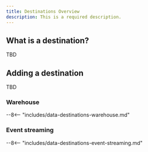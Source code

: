 ```yaml
---
title: Destinations Overview
description: This is a required description. 
---
```


## What is a destination?
TBD

## Adding a destination
TBD

### Warehouse 

<!-- This content is used in several places. Make changes to includes/data-destinations-warehouse.md -->

--8<-- "includes/data-destinations-warehouse.md"

### Event streaming

<!-- This content is used in several places. Make changes to includes/data-destinations-event-streaming.md -->

--8<-- "includes/data-destinations-event-streaming.md"